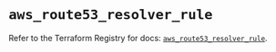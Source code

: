# `aws_route53_resolver_rule`

Refer to the Terraform Registry for docs: [`aws_route53_resolver_rule`](https://registry.terraform.io/providers/hashicorp/aws/4.54.0/docs/resources/route53_resolver_rule).
